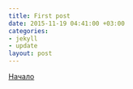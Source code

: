```yaml
---
title: First post
date: 2015-11-19 04:41:00 +03:00
categories:
- jekyll
- update
layout: post
---
```


[Начало](https://manage.siteleaf.com/)


